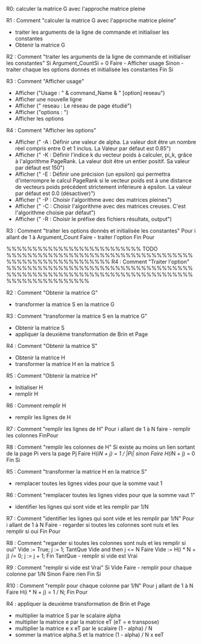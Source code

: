 R0: calculer la matrice G avec l'approche matrice pleine

R1 : Comment "calculer la matrice G avec l'approche matrice pleine"
 -  traiter les arguments de la ligne de commande et initialiser les constantes
 -  Obtenir la matrice G

R2 : Comment "traiter les arguments de la ligne de commande et initialiser les constantes"
    Si Argument_CountSi = 0 Faire
        - Afficher usage
    Sinon
        - traiter chaque les options donnés et initialisée les constantes
    Fin Si

R3 : Comment "Afficher usage"
 -  Afficher ("Usage : " & command_Name & " [option] reseau")
 -  Afficher une nouvelle ligne
 -  Afficher ("    reseau : Le réseau de page étudié")
 -  Afficher ("options : ")
 -  Afficher les options

R4 : Comment "Afficher les options"
 -  Afficher (" -A <valeur> : Définir une valeur de alpha. La valeur doit être un nombre réel compris entre 0 et 1 inclus. La Valeur par défaut est 0.85")
 -  Afficher (" -K <valeur> : Définir l'indice k du vecteur poids à calculer, pi_k, grâce à l'algorithme PageRank. La valeur doit être un entier positif. Sa valeur par défaut est 150")
 -  Afficher (" -E <valeur> : Définir une précision (un epsilon) qui permettra d'interrompre le calcul PageRank si le vecteur poids est à une distance de vecteurs poids précédent strictement inférieure à epsilon. La valeur par défaut est 0.0 (désactiver)")
 -  Afficher (" -P          : Choisir l'algorithme avec des matrices pleines")
 -  Afficher (" -C          : Choisir l'algorithme avec des matrices creuses. C'est l'algorithme choisie par défaut")
 -  Afficher (" -R <prefixe>: Choisir le préfixe des fichiers résultats, output")

R3 : Comment "traiter les options donnés et initialisée les constantes"
    Pour i allant de 1 à Argument_Count Faire
        - traiter l'option
    Fin Pour

%%%%%%%%%%%%%%%%%%%%%%%%%% TODO %%%%%%%%%%%%%%%%%%%%%%%%%%%%%%%%%%%%%%%%%%%%%%%%%%%%%%%%
R4 : Comment "Traiter l'option"
%%%%%%%%%%%%%%%%%%%%%%%%%%%%%%%%%%%%%%%%%%%%%%%%%%%%%%%%%%%%%%%%%%%%%%%%%%%%%%%%%%%%%%%%

R2 : Comment "Obtenir la matrice G"
 -  transformer la matrice S en la matrice G

R3 : Comment "transformer la matrice S en la matrice G"
 -  Obtenir la matrice S
 -  appliquer la deuxième transformation de Brin et Page

R4 : Comment "Obtenir la matrice S"
 -  Obtenir la matrice H
 -  transformer la matrice H en la matrice S

R5 : Comment "Obtenir la matrice H"
 -  Initialiser H
 -  remplir H
 
R6 : Comment remplir H
 -  remplir les lignes de H

R7 : Comment "remplir les lignes de H"
    Pour i allant de 1 à N faire
        - remplir les colonnes
    FinPour


R8 : Comment "remplir les colonnes de H"
    Si existe au moins un lien sortant de la page Pi vers la page Pj Faire
        H(i*N + j) = 1 / |Pi|
    sinon Faire
        H(i*N + j) = 0
    Fin Si

R5 : Comment "transformer la matrice H en la matrice S"
 -  remplacer toutes les lignes vides pour que la somme vaut 1

R6 : Comment "remplacer toutes les lignes vides pour que la somme vaut 1"
 - identifier les lignes qui sont vide et les remplir par 1/N

R7 : Comment "identifier les lignes qui sont vide et les remplir par 1/N"
    Pour i allant de 1 à N Faire
        - regarder si toutes les colonnes sont nuls et les remplir si oui
    Fin Pour

R8 : Comment "regarder si toutes les colonnes sont nuls et les remplir si oui"
    Vide := True;
    j := 1;
    TantQue Vide and then j <= N Faire
        Vide := H(i * N + j) /= 0;
        j := j + 1;
    Fin TantQue
    - remplir si vide est Vrai

R9 : Comment "remplir si vide est Vrai"
    Si Vide Faire
        - remplir pour chaque colonne par 1/N
    Sinon Faire
        rien 
    Fin Si

R10 : Comment "remplir pour chaque colonne par 1/N"
    Pour j allant de 1 à N Faire
        H(i * N + j) = 1 / N;
    Fin Pour

R4 : appliquer la deuxième transformation de Brin et Page
 -  multiplier la matrice S par le scalaire alpha
 -  multiplier la matrice e par la matrice eT (eT = e transpose)
 -  multiplier la matrice e x eT par le scalaire (1 - alpha) / N 
 -  sommer la matrice alpha.S et la matrice (1 - alpha) / N x eeT

